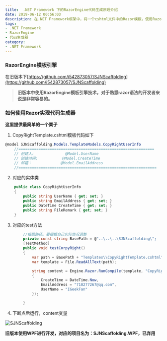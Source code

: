 ```yaml
---
title:  .NET Framework 下的RazorEngine代码生成原理介绍
date: 2019-06-12 00:56:03
description: 在.NET Framework框架中，将一个cshtml文件中的Razor模板，使用RazorEngine，将数据绑定上去，生成相应的页面文本
tags:
- .NET Framework
- RazorEngine
- 代码生成器
category:
- .NET Framework
---
```


### RazorEngine模板引擎
在旧版本下[https://github.com/i542873057/SJNScaffolding](https://github.com/i542873057/SJNScaffolding)
> **旧版本中使用RazorEngine模板引擎技术，对于熟悉razor语法的开发者来说是非常容易的。**

### 如何使用Razor实现代码生成器
 
**这里提供最简单的一个栗子**

1. CopyRightTemplate.cshtml模板代码如下
```csharp
@model SJNScaffolding.Models.TemplateModels.CopyRightUserInfo
    //=============================================================
    // 创建人:              @Model.UserName
    // 创建时间:           @Model.CreateTime
    // 邮箱：             @Model.EmailAddress
    //==============================================================
```

2. 对应的实体类
```csharp
    public class CopyRightUserInfo
    {
        public string UserName { get; set; }
        public string EmailAddress { get; set; }
        public DateTime CreateTime { get; set; }
        public string FileRemark { get; set; }
    }
```

3. 对应的test方法
```csharp
        //根据路径。要根据自己实际情况调整
        private const string BasePath = @"..\..\..\SJNScaffolding\";
        [TestMethod]
        public void testCorpyRight()
        {
            var path = BasePath + "Templates\\CopyRightTemplate.cshtml";
            var template = File.ReadAllText(path);

            string content = Engine.Razor.RunCompile(template, "CopyRightTemplate", typeof(CopyRightUserInfo), new CopyRightUserInfo
            {
                CreateTime = DateTime.Now,
                EmailAddress = "710277267@qq.com",
                UserName = "IGeekFan"
            });

        }
```
4. 下断点后运行，content变量    

![SJNScaffolding](https://github.com/i542873057/SJNScaffolding/raw/master/Img/1.png)

**旧版本使用WPF进行开发，对应的项目名为：SJNScaffolding.WPF，已弃用**